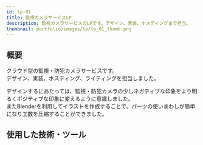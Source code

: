 ```yaml
---
id: lp-01
title: 監視カメラサービスLP
description: 監視カメラサービスのLPです。デザイン、実装、ホスティングまで担当。
thumbnail: portfolio/images/lp/lp_01_thumb.png
---
```


## 概要
クラウド型の監視・防犯カメラサービスです。  
デザイン、実装、ホスティング、ライティングを担当しました。

デザインするにあたっては、監視・防犯カメラの少しネガティブな印象をより明るくポジティブな印象に変えるように意識しました。  
またBlenderを利用してイラストを作成することで、パーツの使いまわしが簡単になり工数を圧縮することができました。



<dynamic-image path="portfolio/images/lp/lp_01.png" alt="LP画面イメージ" ></dynamic-image>

## 使用した技術・ツール
<skill :items="['NuxtJS','AWS S3','AWS CloudFront','Figma','illustrator','Blender']"></skill>
